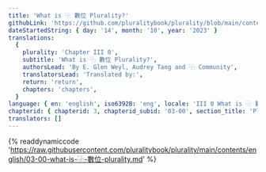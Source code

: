 ```yaml
---
title: 'What is ⿻ 數位 Plurality?'
githubLink: 'https://github.com/pluralitybook/plurality/blob/main/contents/english/03-00-what-is-⿻-數位-plurality.md'
dateStartedString: { day: '14', month: '10', year: '2023' }
translations:
  {
    plurality: 'Chapter III 0',
    subtitle: 'What is ⿻ 數位 Plurality?',
    authorsLead: 'By E. Glen Weyl, Audrey Tang and ⿻ Community',
    translatorsLead: 'Translated by:',
    return: 'return',
    chapters: 'chapters',
  }
language: { en: 'english', iso6392B: 'eng', locale: 'III 0 What is ⿻ 數位 Plurality?' }
chapterid: { chapterid: 3, chapterid_subid: '03-00', section_title: 'Plurality' }
translators: []
---
```

{% readdynamiccode 'https://raw.githubusercontent.com/pluralitybook/plurality/main/contents/english/03-00-what-is-⿻-數位-plurality.md' %}
